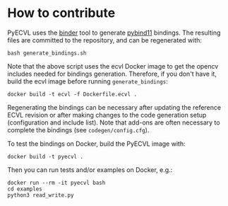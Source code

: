 # How to contribute

PyECVL uses the [binder](https://github.com/RosettaCommons/binder) tool to
generate [pybind11](https://github.com/pybind/pybind11) bindings. The
resulting files are committed to the repository, and can be regenerated with:

```
bash generate_bindings.sh
```

Note that the above script uses the ecvl Docker image to get the opencv
includes needed for bindings generation. Therefore, if you don't have it,
build the ecvl image before running `generate_bindings`:

```
docker build -t ecvl -f Dockerfile.ecvl .
```

Regenerating the bindings can be necessary after updating the reference ECVL
revision or after making changes to the code generation setup (configuration
and include list). Note that add-ons are often necessary to complete the
bindings (see `codegen/config.cfg`).

To test the bindings on Docker, build the PyECVL image with:

```
docker build -t pyecvl .
```

Then you can run tests and/or examples on Docker, e.g.:

```
docker run --rm -it pyecvl bash
cd examples
python3 read_write.py
```
